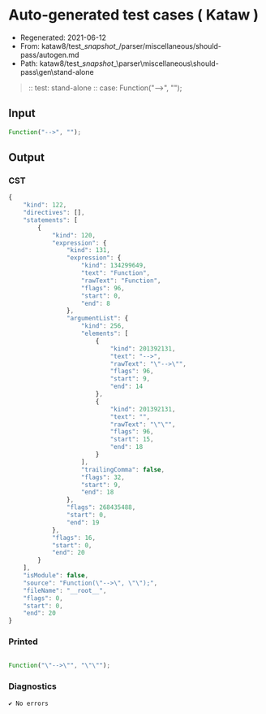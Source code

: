 # Auto-generated test cases ( Kataw )
- Regenerated: 2021-06-12
- From: kataw8/test\__snapshot__/parser/miscellaneous/should-pass/autogen.md
- Path: kataw8/test\__snapshot__\parser\miscellaneous\should-pass\gen\stand-alone
> :: test: stand-alone
> :: case: Function("-->", "");
## Input

`````js
Function("-->", "");
`````
## Output

### CST

```javascript
{
    "kind": 122,
    "directives": [],
    "statements": [
        {
            "kind": 120,
            "expression": {
                "kind": 131,
                "expression": {
                    "kind": 134299649,
                    "text": "Function",
                    "rawText": "Function",
                    "flags": 96,
                    "start": 0,
                    "end": 8
                },
                "argumentList": {
                    "kind": 256,
                    "elements": [
                        {
                            "kind": 201392131,
                            "text": "-->",
                            "rawText": "\"-->\"",
                            "flags": 96,
                            "start": 9,
                            "end": 14
                        },
                        {
                            "kind": 201392131,
                            "text": "",
                            "rawText": "\"\"",
                            "flags": 96,
                            "start": 15,
                            "end": 18
                        }
                    ],
                    "trailingComma": false,
                    "flags": 32,
                    "start": 9,
                    "end": 18
                },
                "flags": 268435488,
                "start": 0,
                "end": 19
            },
            "flags": 16,
            "start": 0,
            "end": 20
        }
    ],
    "isModule": false,
    "source": "Function(\"-->\", \"\");",
    "fileName": "__root__",
    "flags": 0,
    "start": 0,
    "end": 20
}
```

### Printed

```javascript

Function("\"-->\"", "\"\"");
```

### Diagnostics

```javascript
✔ No errors
```

